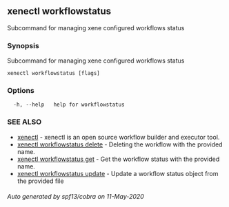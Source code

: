 ## xenectl workflowstatus

Subcommand for managing xene configured workflows status

### Synopsis

Subcommand for managing xene configured workflows status

```
xenectl workflowstatus [flags]
```

### Options

```
  -h, --help   help for workflowstatus
```

### SEE ALSO

* [xenectl](xenectl.md)	 - xenectl is an open source workflow builder and executor tool.
* [xenectl workflowstatus delete](xenectl_workflowstatus_delete.md)	 - Deleting the workflow with the provided name.
* [xenectl workflowstatus get](xenectl_workflowstatus_get.md)	 - Get the workflow status with the provided name.
* [xenectl workflowstatus update](xenectl_workflowstatus_update.md)	 - Update a workflow status object from the provided file

###### Auto generated by spf13/cobra on 11-May-2020

